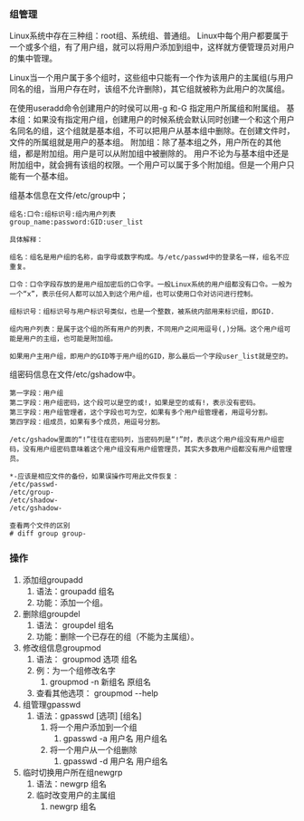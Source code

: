 ### 组管理 ###
Linux系统中存在三种组：root组、系统组、普通组。 Linux中每个用户都要属于一个或多个组，有了用户组，就可以将用户添加到组中，这样就方便管理员对用户的集中管理。


Linux当一个用户属于多个组时，这些组中只能有一个作为该用户的主属组(与用户同名的组，当用户存在时，该组不允许删除)，其它组就被称为此用户的次属组。

在使用useradd命令创建用户的时侯可以用-g 和-G 指定用户所属组和附属组。
基本组：如果没有指定用户组，创建用户的时候系统会默认同时创建一个和这个用户名同名的组，这个组就是基本组，不可以把用户从基本组中删除。在创建文件时，文件的所属组就是用户的基本组。
附加组：除了基本组之外，用户所在的其他组，都是附加组。用户是可以从附加组中被删除的。
用户不论为与基本组中还是附加组中，就会拥有该组的权限。一个用户可以属于多个附加组。但是一个用户只能有一个基本组。

组基本信息在文件/etc/group中；


	组名:口令:组标识号:组内用户列表
	group_name:password:GID:user_list

    具体解释：

    组名：组名是用户组的名称，由字母或数字构成。与/etc/passwd中的登录名一样，组名不应重复。

    口令：口令字段存放的是用户组加密后的口令字。一般Linux系统的用户组都没有口令。一般为一个“x”，表示任何人都可以加入到这个用户组，也可以使用口令对访问进行控制。

    组标识号：组标识号与用户标识号类似，也是一个整数，被系统内部用来标识组，即GID.

    组内用户列表：是属于这个组的所有用户的列表，不同用户之间用逗号(,)分隔。这个用户组可能是用户的主组，也可能是附加组。

	如果用户主用户组，即用户的GID等于用户组的GID，那么最后一个字段user_list就是空的。


组密码信息在文件/etc/gshadow中。

	第一字段：用户组
	第二字段：用户组密码，这个段可以是空的或!，如果是空的或有!，表示没有密码。
	第三字段：用户组管理者，这个字段也可为空，如果有多个用户组管理者，用逗号分割。
	第四字段：组成员，如果有多个成员，用逗号分割。

	/etc/gshadow里面的“!”往往在密码列，当密码列是“!”时，表示这个用户组没有用户组密码，没有用户组密码意味着这个用户组没有用户组管理员，其实大多数用户组都没有用户组管理员。
	
	*-应该是相应文件的备份，如果误操作可用此文件恢复：
	/etc/passwd-
	/etc/group-
	/etc/shadow-
	/etc/gshadow-
	
	查看两个文件的区别
	# diff group group-


### 操作 ###
1. 添加组groupadd
	1. 语法：groupadd   组名
	2. 功能：添加一个组。
2. 删除组groupdel
	1. 语法： groupdel   组名
	2. 功能：删除一个已存在的组（不能为主属组）。
3. 修改组信息groupmod
	1. 语法： groupmod  选项 组名
	2. 例：为一个组修改名字
		1. groupmod  -n  新组名  原组名 
	3. 查看其他选项： groupmod --help
4. 组管理gpasswd
   1. 语法：gpasswd [选项]    [组名] 
	   1. 将一个用户添加到一个组
		   1. gpasswd -a 用户名  用户组名
       2. 将一个用户从一个组删除
           1. gpasswd -d 用户名  用户组名          
5. 临时切换用户所在组newgrp
	1. 语法：newgrp 组名
	2. 临时改变用户的主属组
		1. newgrp 组名   
